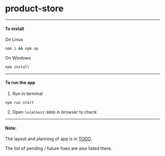 # product-store
_____
#### To install

On Linux
```bash
npm i && npm up
```

On Windows
```bash
npm install
```
_____
#### To run the app 

1. Run in terminal
```bash
npm run start
```

2. Open `localhost:8080` in browser to check
_____

#### Note:

The layout and planning of app is in [TODO](TODO.md).

The list of pending / future fixes are also listed there.
